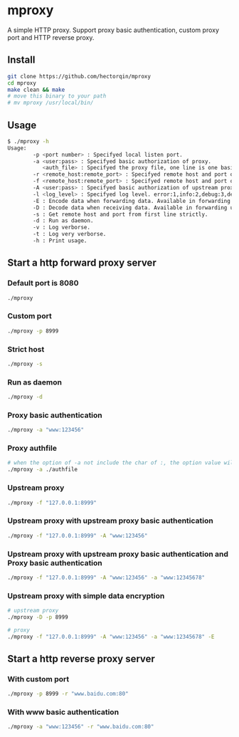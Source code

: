 # mproxy

A simple HTTP proxy. Support proxy basic authentication, custom proxy port and HTTP reverse proxy.

## Install

```bash
git clone https://github.com/hectorqin/mproxy
cd mproxy
make clean && make
# move this binary to your path
# mv mproxy /usr/local/bin/
```

## Usage

```bash
$ ./mproxy -h
Usage:
        -p <port number> : Specifyed local listen port.
        -a <user:pass> : Specifyed basic authorization of proxy.
           <auth_file> : Specifyed the proxy file, one line is one basic authorization string.
        -r <remote_host:remote_port> : Specifyed remote host and port of reverse proxy. Only support http service now.
        -f <remote_host:remote_port> : Specifyed remote host and port of upstream proxy.
        -A <user:pass> : Specifyed basic authorization of upstream proxy.
        -l <log_level> : Specifyed log level. error:1,info:2,debug:3,debug_send:4,debug_receive:5
        -E : Encode data when forwarding data. Available in forwarding upstream proxy.
        -D : Decode data when receiving data. Available in forwarding upstream proxy.
        -s : Get remote host and port from first line strictly.
        -d : Run as daemon.
        -v : Log verborse.
        -t : Log very verborse.
        -h : Print usage.
```

## Start a http forward proxy server

### Default port is 8080

```bash
./mproxy
```

### Custom port

```bash
./mproxy -p 8999
```

### Strict host

```bash
./mproxy -s
```

### Run as daemon

```bash
./mproxy -d
```

### Proxy basic authentication

```bash
./mproxy -a "www:123456"
```

### Proxy authfile

```bash
# when the option of -a not include the char of :, the option value will be parsed as authfile
./mproxy -a ./authfile
```

### Upstream proxy

```bash
./mproxy -f "127.0.0.1:8999"
```

### Upstream proxy with upstream proxy basic authentication

```bash
./mproxy -f "127.0.0.1:8999" -A "www:123456"
```

### Upstream proxy with upstream proxy basic authentication and Proxy basic authentication

```bash
./mproxy -f "127.0.0.1:8999" -A "www:123456" -a "www:12345678"
```

### Upstream proxy with simple data encryption

```bash
# upstream proxy
./mproxy -D -p 8999

# proxy
./mproxy -f "127.0.0.1:8999" -A "www:123456" -a "www:12345678" -E
```

## Start a http reverse proxy server

### With custom port

```bash
./mproxy -p 8999 -r "www.baidu.com:80"
```

### With www basic authentication

```bash
./mproxy -a "www:123456" -r "www.baidu.com:80"
```
